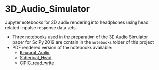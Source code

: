 # 3D_Audio_Simulator

Jupyter notebooks for 3D audio rendering into headphones using head related impulse response data sets.

* Three notebooks used in the preparation of the 3D Audio Simulator paper for SciPy 2019 are contain in the `notebooks` folder of this project
* PDF rendered version of the notebooks available:
    - [Binaural_Audio](documents/Binaural_Audio.pdf)
    - [Spherical_Head](documents/Spherical_Head.pdf)
    - [CIPIC_read_write](documents/CIPIC_read_write.pdf)